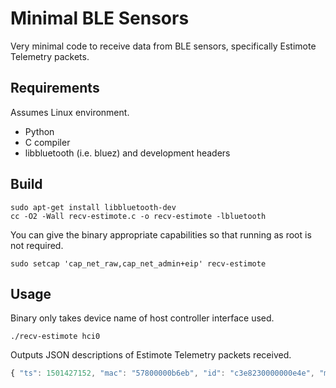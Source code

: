 # Minimal BLE Sensors

Very minimal code to receive data from BLE sensors, specifically Estimote Telemetry packets.

## Requirements

Assumes Linux environment.

* Python
* C compiler
* libbluetooth (i.e. bluez) and development headers

## Build

```
sudo apt-get install libbluetooth-dev
cc -O2 -Wall recv-estimote.c -o recv-estimote -lbluetooth
```

You can give the binary appropriate capabilities so that running as root is not required.
```
sudo setcap 'cap_net_raw,cap_net_admin+eip' recv-estimote
```

## Usage

Binary only takes device name of host controller interface used.
```
./recv-estimote hci0
```

Outputs JSON descriptions of Estimote Telemetry packets received.
```javascript
{ "ts": 1501427152, "mac": "57800000b6eb", "id": "c3e8230000000e4e", "magnetometer": [0.000, 0.000, 0.000], "light_level": 0.00, "temperature": 23.25, "uptime": "645h", "battery_voltage": 3019, "battery_level": 99, "clock_error": false, "firmware_error": false }
```
